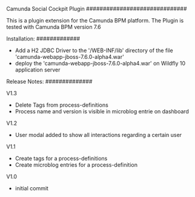 Camunda Social Cockpit Plugin
##############################

This is a plugin extension for the Camunda BPM platform. The Plugin is tested with Camunda BPM version 7.6

Installation:
#############

- Add a H2 JDBC Driver to the '/WEB-INF/lib' directory of the file 'camunda-webapp-jboss-7.6.0-alpha4.war'
- deploy the 'camunda-webapp-jboss-7.6.0-alpha4.war' on Wildfly 10 application server

Release Notes:
##############

V1.3
- Delete Tags from process-definitions
- Process name and version is visible in microblog entrie on dashboard

V1.2
- User modal added to show all interactions regarding a certain user

V1.1
- Create tags for a process-definitions
- Create microblog entries for a process-definition

V1.0
- initial commit
